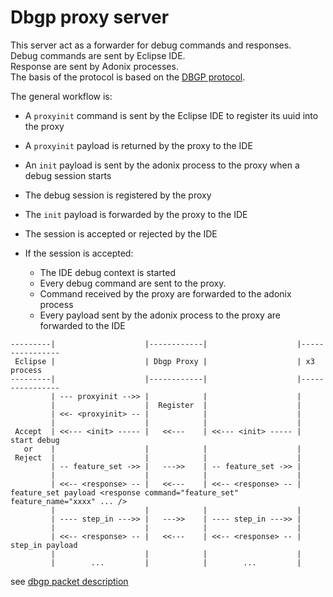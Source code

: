 
# Dbgp proxy server  
This server act as a forwarder for debug commands and responses.  
Debug commands are sent by Eclipse IDE.  
Response are sent by Adonix processes.  
The basis of the protocol is based on the [DBGP protocol](http://xdebug.org/docs-dbgp.php).  

The general workflow is:  

* A `proxyinit` command is sent by the Eclipse IDE to register its uuid into the proxy  
* A `proxyinit` payload is returned by the proxy to the IDE 
* An `init` payload is sent by the adonix process to the proxy when a debug session starts  
* The debug session is registered by the proxy  
* The `init` payload is forwarded by the proxy to the IDE  
* The session is accepted or rejected by the IDE  
* If the session is accepted:  
 
  * The IDE debug context is started
  * Every debug command are sent to the proxy.
  * Command received by the proxy are forwarded to the adonix process  
  * Every payload sent by the adonix process to the proxy are forwarded to the IDE  
 

```
---------|                    |------------|                    |----------------
 Eclipse |                    | Dbgp Proxy |                    | x3 process
---------|                    |------------|                    |----------------
         | --- proxyinit -->> |            |                    |
         |                    |  Register  |                    |
         | <<- <proxyinit> -- |            |                    |
         |                    |            |                    |
 Accept  | <<--- <init> ----- |   <<---    | <<--- <init> ----- | start debug
   or    |                    |            |                    |
 Reject  |                    |            |                    |
         | -- feature_set ->> |   --->>    | -- feature_set ->> | 
         |                    |            |                    |
         | <<-- <response> -- |   <<---    | <<-- <response> -- | feature_set payload <response command="feature_set" feature_name="xxxx" ... />
         |                    |            |                    |
         | ---- step_in --->> |   --->>    | ---- step_in --->> | 
         |                    |            |                    |
         | <<-- <response> -- |   <<---    | <<-- <response> -- | step_in payload
         |                    |            |                    |
         |        ...         |            |        ...         |
```

see [dbgp packet description](http://xdebug.org/docs-dbgp.php#message-packets)
